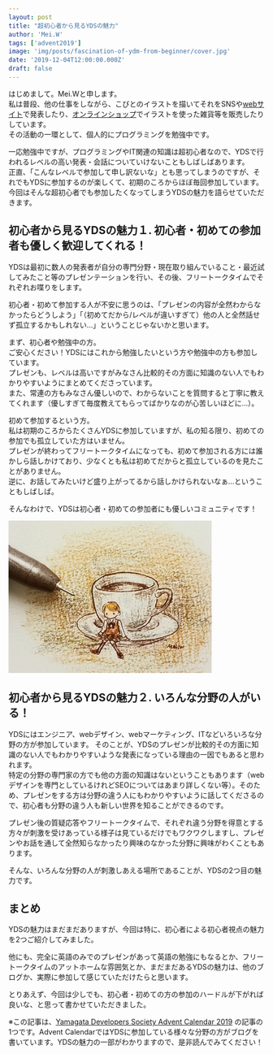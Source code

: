 ```yaml
---
layout: post
title: "超初心者から見るYDSの魅力"
author: 'Mei.W'
tags: ['advent2019']
image: 'img/posts/fascination-of-ydm-from-beginner/cover.jpg'
date: '2019-12-04T12:00:00.000Z'
draft: false
---
```

はじめまして。Mei.Wと申します。  
私は普段、他の仕事をしながら、こびとのイラストを描いてそれをSNSや[webサイト](https://kobitoya.mei-w.com/)で発表したり、[オンラインショップ](https://kobitoyashop.mei-w.com/)でイラストを使った雑貨等を販売したりしています。  
その活動の一環として、個人的にプログラミングを勉強中です。  

一応勉強中ですが、プログラミングやIT関連の知識は超初心者なので、YDSで行われるレベルの高い発表・会話についていけないこともしばしばあります。  
正直、「こんなレベルで参加して申し訳ないな」とも思ってしまうのですが、それでもYDSに参加するのが楽しくて、初期のころからほぼ毎回参加しています。  
今回はそんな超初心者でも参加したくなってしまうYDSの魅力を語らせていただきます。  

## 初心者から見るYDSの魅力１. 初心者・初めての参加者も優しく歓迎してくれる！
YDSは最初に数人の発表者が自分の専門分野・現在取り組んでいること・最近試してみたこと等のプレゼンテーションを行い、その後、フリートークタイムでそれぞれお喋りをします。

初心者・初めて参加する人が不安に思うのは、「プレゼンの内容が全然わからなかったらどうしよう」「（初めてだから/レベルが違いすぎて）他の人と全然話せず孤立するかもしれない…」ということじゃないかと思います。

まず、初心者や勉強中の方。  
ご安心ください！YDSにはこれから勉強したいという方や勉強中の方も参加しています。  
プレゼンも、レベルは高いですがみなさん比較的その方面に知識のない人でもわかりやすいようにまとめてくださっています。  
また、常連の方もみなさん優しいので、わからないことを質問すると丁寧に教えてくれます（優しすぎて毎度教えてもらってばかりなのが心苦しいほどに…）。

初めて参加するという方。  
私は初期のころからたくさんYDSに参加していますが、私の知る限り、初めての参加でも孤立していた方はいません。  
プレゼンが終わってフリートークタイムになっても、初めて参加される方には誰かしら話しかけており、少なくとも私は初めてだからと孤立しているのを見たことがありません。  
逆に、お話してみたいけど盛り上がってるから話しかけられないなぁ…ということもしばしば。

そんなわけで、YDSは初心者・初めての参加者にも優しいコミュニティです！

![cafe.jpg](img/posts/fascination-of-ydm-from-beginner/picture.jpg)

## 初心者から見るYDSの魅力２. いろんな分野の人がいる！
YDSにはエンジニア、webデザイン、webマーケティング、ITなどいろいろな分野の方が参加しています。
そのことが、YDSのプレゼンが比較的その方面に知識のない人でもわかりやすいような発表になっている理由の一因でもあると思われます。  
特定の分野の専門家の方でも他の方面の知識はないということもあります（webデザインを専門としているけれどSEOについてはあまり詳しくない等）。そのため、プレゼンをする方は分野の違う人にもわかりやすいように話してくださるので、初心者も分野の違う人も新しい世界を知ることができるのです。

プレゼン後の質疑応答やフリートークタイムで、それぞれ違う分野を得意とする方々が刺激を受けあっている様子は見ているだけでもワクワクしますし、プレゼンやお話を通して全然知らなかったり興味のなかった分野に興味がわくこともあります。

そんな、いろんな分野の人が刺激しあえる場所であることが、YDSの2つ目の魅力です。  

##  まとめ
YDSの魅力はまだまだありますが、今回は特に、初心者による初心者視点の魅力を2つご紹介してみました。

他にも、完全に英語のみでのプレゼンがあって英語の勉強にもなるとか、フリートークタイムのアットホームな雰囲気とか、まだまだあるYDSの魅力は、他のブログか、実際に参加して感じていただけたらと思います。

とりあえず、今回は少しでも、初心者・初めての方の参加のハードルが下がれば良いな、と思って書かせていただきました。

※この記事は、[Yamagata Developers Society Advent Calendar 2019](https://adventar.org/calendars/4619) の記事の1つです。Advent CalendarではYDSに参加している様々な分野の方がブログを書いています。YDSの魅力の一部がわかりますので、是非読んでみてください！
